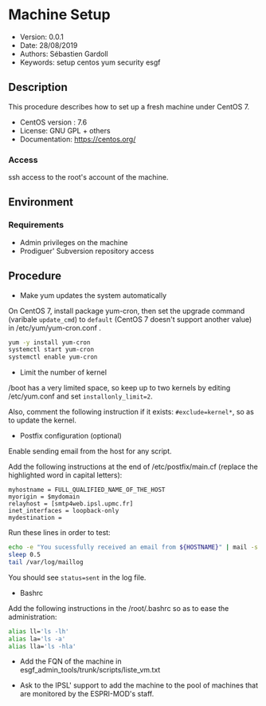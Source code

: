 Machine Setup
=============

* Version: 0.0.1
* Date: 28/08/2019
* Authors: Sébastien Gardoll
* Keywords: setup centos yum security esgf

## Description

This procedure describes how to set up a fresh machine under CentOS 7.

* CentOS version : 7.6
* License: GNU GPL + others
* Documentation: https://centos.org/

### Access

ssh access to the root's account of the machine.

## Environment

### Requirements

- Admin privileges on the machine
- Prodiguer' Subversion repository access

## Procedure

* Make yum updates the system automatically

On CentOS 7, install package yum-cron, then set the upgrade command (varibale `update_cmd`) to `default` 
(CentOS 7 doesn't support another value) in /etc/yum/yum-cron.conf .

```bash
yum -y install yum-cron
systemctl start yum-cron
systemctl enable yum-cron
```

* Limit the number of kernel 

/boot has a very limited space, so keep up to two kernels by editing /etc/yum.conf
and set `installonly_limit=2`.

Also, comment the following instruction if it exists: `#exclude=kernel*`, so as
to update the kernel.

* Postfix configuration (optional)

Enable sending email from the host for any script.

Add the following instructions at the end of /etc/postfix/main.cf (replace the
highlighted word in capital letters):

``` hl_lines="1"
myhostname = FULL_QUALIFIED_NAME_OF_THE_HOST
myorigin = $mydomain
relayhost = [smtp4web.ipsl.upmc.fr]
inet_interfaces = loopback-only
mydestination =
```

Run these lines in order to test:

```bash
echo -e "You sucessfully received an email from ${HOSTNAME}" | mail -s "${HOSTNAME} email test" YOUR_EMAIL_ADDRESS
sleep 0.5
tail /var/log/maillog
```
You should see `status=sent` in the log file.

* Bashrc

Add the following instructions in the /root/.bashrc so as to ease the administration:

```bash
alias ll='ls -lh'
alias la='ls -a'
alias lla='ls -hla'
```

* Add the FQN of the machine in esgf_admin_tools/trunk/scripts/liste_vm.txt

* Ask to the IPSL' support to add the machine to the pool of machines that are 
monitored by the ESPRI-MOD's staff.